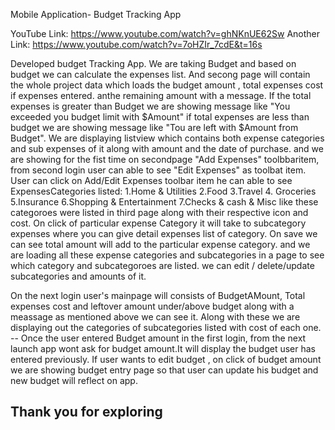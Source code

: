 Mobile Application- Budget Tracking App

YouTube Link: https://www.youtube.com/watch?v=ghNKnUE62Sw
Another Link: https://www.youtube.com/watch?v=7oHZIr_7cdE&t=16s

Developed budget Tracking App. We are taking Budget and based on budget we can calculate the expenses list. And secong page will contain the 
whole project data which loads the budget amount , total expenses cost if expenses entered. anthe remaining amount with a message. If the total expenses 
is greater than Budget we are showing message like "You exceeded you budget limit with $Amount" if total expenses are less than budget we are showing
message like "Tou are left with $Amount from Budget". We are displaying listview which contains both expense categories and sub expenses of it
along with amount and the date of purchase. and we are showing for the fist time on secondpage "Add Expenses" toolbbaritem, from second login user can able to see "Edit Expenses" as toolbat item.
User can click on Add/Edit Expenses toolbar item he can able to see ExpensesCategories listed: 1.Home & Utilities 2.Food 3.Travel 4. Groceries
5.Insurance 6.Shopping & Entertainment 7.Checks & cash & Misc like these categoroes were listed in third page along with their respective icon and cost.
On click of particular expense Category it will take to subcategory expenses where you can give detail expenses list of category. On save we can see total
amount will add to the particular expense category. and we are loading all these expense categories and subcategories in a page to see which category
and subcategoroes are listed. we can edit / delete/update subcategories and amounts of it. 

On the next login user's mainpage will consists of BudgetAMount, Total expenses cost and leftover amount under/above budget along with a meassage
as mentioned above we can see it. Along with these we are displaying out the categories of subcategories listed with cost of each one.
-- Once the user entered Budget amount in the first login, from the next launch app wont ask for budget amount.It will display the budget user has
entered previously. If user wants to edit budget , on click of budget amount we are showing budget entry page so that user can update his budget and
new budget will reflect on app.


Thank you for exploring
---------

